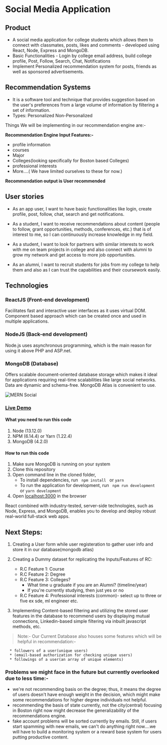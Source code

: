 # Social Media Application

## Product
- A social media application for college students which allows them to connect with classmates, posts, likes and comments - developed using React, Node, Express and MongoDB. 
- Basic Functionalities - Login by college email address, build college profile, Post, Follow, Search, Chat, Notifications
- Implement Personalized recommendation system for posts, friends as well as sponsored advertisements.

## Recommendation Systems
- It is a software tool and technique that provides suggestion based on the user's preferences from a large volume of information by filtering a set of information.
- Types:
Personalized
Non-Personalized

Things We will be implementing in our recommendation engine are:-

**Recommendation Engine Input Features:-**
   * profile information
   * courses
   * Major
   * Colleges(looking specifically for Boston based Colleges)
   * professional interests
   * More....( We have limited ourselves to these for now.)

**Recommendation output is User recommended**


## User stories
- As an app user, I want to have basic functionalities like login, create profile, post, follow, chat, search and get notifications.

- As a student, I want to receive recommendations about content (people to follow, grant opportunities, methods, conferences, etc.) that is of interest to me, so I can continuously increase knowledge in my field. 

- As a student, I want to look for partners with similar interests to work with me on team projects in college and also connect with alumni to grow my network and get access to more job opportunities. 

- As an alumni, I want to recruit students for jobs from my college to help them and also as I can trust the capabilities and their coursework easily.

## Technologies
### ReactJS (Front-end development)
Facilitates fast and interactive user interfaces as it uses virtual DOM. 
Component based approach which can be created once and used in multiple applications. 

### NodeJS (Back-end development)
Node.js uses asynchronous programming, which is the main reason for using it above PHP and ASP.net.

### MongoDB (Database)
Offers scalable document-oriented database storage which makes it ideal for applications requiring real-time scalabilities like large social networks.
Data are dynamic and schema-free.
MongoDB Atlas is convenient to use. 



![MERN Social](https://s3.amazonaws.com/mernbook/git+/social.png "MERN Social")

### [Live Demo](http://social2.mernbook.com/ "MERN Social")

#### What you need to run this code
1. Node (13.12.0)
2. NPM (6.14.4) or Yarn (1.22.4)
3. MongoDB (4.2.0)

####  How to run this code
1. Make sure MongoDB is running on your system 
2. Clone this repository
3. Open command line in the cloned folder,
   - To install dependencies, run ```  npm install  ``` or ``` yarn ```
   - To run the application for development, run ```  npm run development  ``` or ``` yarn development ```
4. Open [localhost:3000](http://localhost:3000/) in the browser


React combined with industry-tested, server-side technologies, such as Node, Express, and MongoDB, enables you to develop and deploy robust real-world full-stack web apps. 



##  Next Steps:

1. Creating a User form while user registeration to gather user info and store it in our database(mongodb atlas)
2. Creating a Dummy dataset for replicating the Inputs/Features of RC:
      * R.C Feature 1: Course 
      * R.C Feature 2: Degree  
      * R.C Feature 3: Colleges? 
         -  What time u graduate if you are an Alumni? (timeline/year)
         -  If you're currently studying, then just yes or no
      * R.C Feature 4: Professional interests (common)- select up to three or five ex sde, ml engineer etc.
   
3. Implementing Content-based filtering and utilizing the stored user features in the database to recommend users by displaying mutual connections, Linkedin-based simple filtering via inbuilt javascript methods, etc.

> Note:- Our Current Database also houses some features which will be helpful in recommendation:-

      * followers of a user(unique users)
      * (email-based authorization for checking unique users)
      * followings of a user(an array of unique elements)


### Problems we might face in the future but currently overlooked due to less time:-
- we're not recommending basis on the degree; thus, it means the degree of users doesn't have enough weight in the decision, which might make some recommendations for higher degree individuals not helpful. 
- recommending the basis of state currently, not the city(central) focusing in Boston right now might decrease the generalizability of the recommendations engine.
- fake account problems will be sorted currently by emails. Still, if users start spamming with new emails, we can't do anything right now....we will have to build a monitoring system or a reward base system for users putting productive content.
